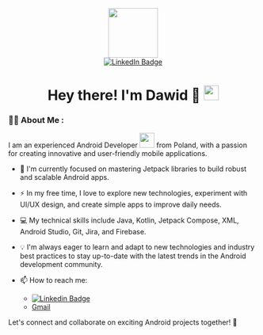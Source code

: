 
<div id="header" align="center">
  <img src="https://media.giphy.com/media/qgQUggAC3Pfv687qPC/giphy.gif" width="100"/>
</div>

<div id="badges" align="center">
  <a href="https://www.linkedin.com/in/daves9809/">
    <img src="https://img.shields.io/badge/LinkedIn-blue?style=for-the-badge&logo=linkedin&logoColor=white" alt="LinkedIn Badge"/>
  </a>
</div>

<div align="center">
<img src="https://komarev.com/ghpvc/?username=Daves9809&style=flat-square&color=blue" alt=""/>
  
  <h1>
  Hey there! I'm Dawid 👋
  <img src="https://media.giphy.com/media/hvRJCLFzcasrR4ia7z/giphy.gif" width="30px"/>
</h1>
</div>

### :man_technologist: About Me :
I am an experienced Android Developer <img src="https://media.giphy.com/media/WUlplcMpOCEmTGBtBW/giphy.gif" width="30"> from Poland, with a passion for creating innovative and user-friendly mobile applications.

- :seedling: I'm currently focused on mastering Jetpack libraries to build robust and scalable Android apps.

- :zap: In my free time, I love to explore new technologies, experiment with UI/UX design, and create simple apps to improve daily needs.

- :computer: My technical skills include Java, Kotlin, Jetpack Compose, XML, Android Studio, Git, Jira, and Firebase.

- :bulb: I'm always eager to learn and adapt to new technologies and industry best practices to stay up-to-date with the latest trends in the Android development community.

- :mailbox: How to reach me:
    * [![Linkedin Badge](https://img.shields.io/badge/-Daves9809-blue?style=flat&logo=Linkedin&logoColor=white)](https://www.linkedin.com/in/daves9809/)
    * [Gmail](gmail.com)

Let's connect and collaborate on exciting Android projects together! 🚀

